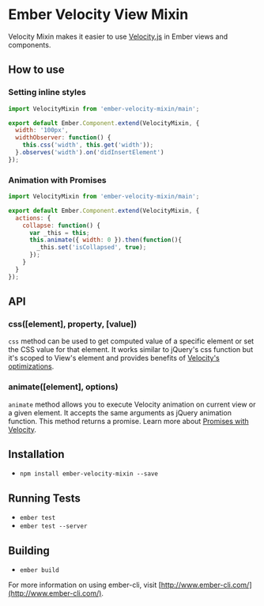 # Ember Velocity View Mixin

Velocity Mixin makes it easier to use [Velocity.js](http://julian.com/research/velocity/) in Ember views and components.

## How to use

### Setting inline styles

```javascript
import VelocityMixin from 'ember-velocity-mixin/main';

export default Ember.Component.extend(VelocityMixin, {
  width: '100px',
  widthObserver: function() {
    this.css('width', this.get('width'));
  }.observes('width').on('didInsertElement')
});

```

### Animation with Promises

```javascript
import VelocityMixin from 'ember-velocity-mixin/main';

export default Ember.Component.extend(VelocityMixin, {
  actions: {
    collapse: function() {
      var _this = this;
      this.animate({ width: 0 }).then(function(){
        _this.set('isCollapsed', true);
      });
    }
  }
});
```

## API

### css([element], property, [value])

```css``` method can be used to get computed value of a specific element or set the CSS value for that element. It works
similar to jQuery's css function but it's scoped to View's element and provides benefits of [Velocity's optimizations](https://github.com/julianshapiro/velocity/blob/master/velocity.js#L1587).

### animate([element], options)

```animate``` method allows you to execute Velocity animation on current view or a given element. It accepts the same arguments as jQuery animation function. 
This method returns a promise. Learn more about [Promises with Velocity](http://julian.com/research/velocity/#promises). 

## Installation

* `npm install ember-velocity-mixin --save`

## Running Tests

* `ember test`
* `ember test --server`

## Building

* `ember build`

For more information on using ember-cli, visit [http://www.ember-cli.com/](http://www.ember-cli.com/).
